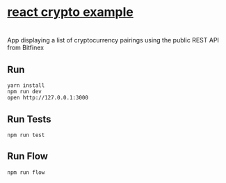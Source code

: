 # [react crypto example](https://github.com/StevenIseki/react-crypto-example)
#

App displaying a list of cryptocurrency pairings using the public REST API from Bitfinex

## Run

```
yarn install
npm run dev
open http://127.0.0.1:3000
```

## Run Tests

```
npm run test
```

## Run Flow

```
npm run flow
```
